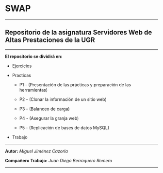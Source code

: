 # SWAP

---

## Repositorio de la asignatura Servidores Web de Altas Prestaciones de la UGR

---
 
**El repositorio se dividirá en:**

* Ejercicios

* Practicas
 
    * P1 - (Presentación de las prácticas y preparación de las herramientas)

    * P2 - (Clonar la información de un sitio web)

    * P3 - (Balanceo de carga)

    * P4 - (Asegurar la granja web)

    * P5 - (Replicación de bases de datos MySQL)

* Trabajo 

---

**Autor:**  *Miguel Jiménez Cazorla*

**Compañero Trabajo:** *Juan Diego Berraquero Romero*

---